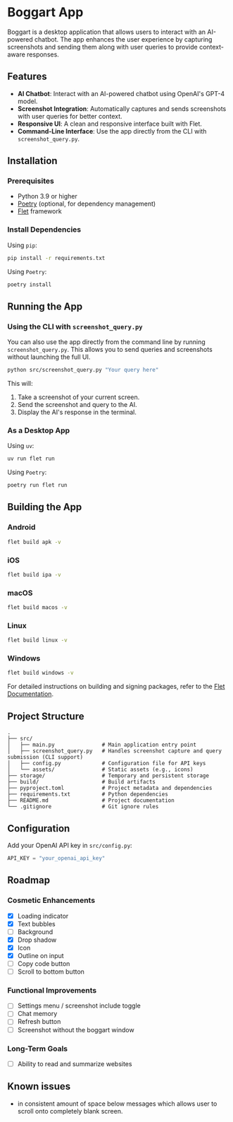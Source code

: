 # Boggart App

Boggart is a desktop application that allows users to interact with an AI-powered chatbot. The app enhances the user experience by capturing screenshots and sending them along with user queries to provide context-aware responses.

## Features

- **AI Chatbot**: Interact with an AI-powered chatbot using OpenAI's GPT-4 model.
- **Screenshot Integration**: Automatically captures and sends screenshots with user queries for better context.
- **Responsive UI**: A clean and responsive interface built with Flet.
- **Command-Line Interface**: Use the app directly from the CLI with `screenshot_query.py`.

## Installation

### Prerequisites

- Python 3.9 or higher
- [Poetry](https://python-poetry.org/) (optional, for dependency management)
- [Flet](https://flet.dev/) framework

### Install Dependencies

Using `pip`:

```bash
pip install -r requirements.txt
```

Using `Poetry`:

```bash
poetry install
```

## Running the App

### Using the CLI with `screenshot_query.py`

You can also use the app directly from the command line by running `screenshot_query.py`. This allows you to send queries and screenshots without launching the full UI.

```bash
python src/screenshot_query.py "Your query here"
```

This will:
1. Take a screenshot of your current screen.
2. Send the screenshot and query to the AI.
3. Display the AI's response in the terminal.

### As a Desktop App

Using `uv`:

```bash
uv run flet run
```

Using `Poetry`:

```bash
poetry run flet run
```

## Building the App

### Android

```bash
flet build apk -v
```

### iOS

```bash
flet build ipa -v
```

### macOS

```bash
flet build macos -v
```

### Linux

```bash
flet build linux -v
```

### Windows

```bash
flet build windows -v
```

For detailed instructions on building and signing packages, refer to the [Flet Documentation](https://flet.dev/docs/publish/).

## Project Structure

```
.
├── src/
│   ├── main.py               # Main application entry point
│   ├── screenshot_query.py   # Handles screenshot capture and query submission (CLI support)
│   ├── config.py             # Configuration file for API keys
│   └── assets/               # Static assets (e.g., icons)
├── storage/                  # Temporary and persistent storage
├── build/                    # Build artifacts
├── pyproject.toml            # Project metadata and dependencies
├── requirements.txt          # Python dependencies
├── README.md                 # Project documentation
└── .gitignore                # Git ignore rules
```

## Configuration

Add your OpenAI API key in `src/config.py`:

```py
API_KEY = "your_openai_api_key"
```

## Roadmap

### Cosmetic Enhancements

- [x] Loading indicator
- [x] Text bubbles
- [ ] Background
- [x] Drop shadow
- [x] Icon
- [x] Outline on input
- [ ] Copy code button
- [ ] Scroll to bottom button

### Functional Improvements

- [ ] Settings menu / screenshot include toggle
- [ ] Chat memory
- [ ] Refresh button
- [ ] Screenshot without the boggart window

### Long-Term Goals

- [ ] Ability to read and summarize websites
  
## Known issues
- in consistent amount of space below messages which allows user to scroll onto completely blank screen.
